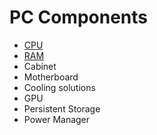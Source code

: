 # PC Components

- [CPU](./cpu/cpu.md)
- [RAM](./ram/ram.md)
- Cabinet
- Motherboard
- Cooling solutions
- GPU
- Persistent Storage
- Power Manager